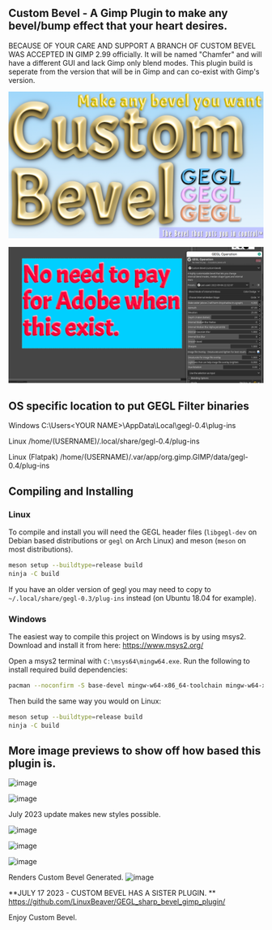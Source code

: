 ## Custom Bevel - A Gimp Plugin to make any bevel/bump effect that your heart desires.
BECAUSE OF YOUR CARE AND SUPPORT A BRANCH OF CUSTOM BEVEL WAS ACCEPTED IN GIMP 2.99 officially.  It will be named "Chamfer" and will have a different GUI and lack Gimp only blend modes. This plugin build is seperate from the version that will be in Gimp and can co-exist with Gimp's version.

![image preview](custombevelpreview.png )


![image preview](customB_images/1.png )


## OS specific location to put GEGL Filter binaries 

Windows
 C:\\Users\<YOUR NAME>\AppData\Local\gegl-0.4\plug-ins
 
 Linux 
 /home/(USERNAME)/.local/share/gegl-0.4/plug-ins
 
 Linux (Flatpak)
 /home/(USERNAME)/.var/app/org.gimp.GIMP/data/gegl-0.4/plug-ins





## Compiling and Installing

### Linux

To compile and install you will need the GEGL header files (`libgegl-dev` on
Debian based distributions or `gegl` on Arch Linux) and meson (`meson` on
most distributions).

```bash
meson setup --buildtype=release build
ninja -C build

```

If you have an older version of gegl you may need to copy to `~/.local/share/gegl-0.3/plug-ins`
instead (on Ubuntu 18.04 for example).



### Windows

The easiest way to compile this project on Windows is by using msys2.  Download
and install it from here: https://www.msys2.org/

Open a msys2 terminal with `C:\msys64\mingw64.exe`.  Run the following to
install required build dependencies:

```bash
pacman --noconfirm -S base-devel mingw-w64-x86_64-toolchain mingw-w64-x86_64-meson mingw-w64-x86_64-gegl
```

Then build the same way you would on Linux:

```bash
meson setup --buildtype=release build
ninja -C build
```

## More image previews to show off how based this plugin is. 

![image](https://github.com/LinuxBeaver/GEGL-Custom-Bevel/assets/78667207/2134ef33-a523-4e3d-9b31-a3cb75b51c3e)

![image](https://github.com/LinuxBeaver/GEGL-Custom-Bevel/assets/78667207/6064a396-9bc2-4919-b444-dc7a8d3be383)

July 2023 update makes new styles possible.

![image](https://github.com/LinuxBeaver/GEGL-Custom-Bevel/assets/78667207/590687bd-9126-48c4-a9bb-62c3d21fbcc9)

![image](https://github.com/LinuxBeaver/GEGL-Custom-Bevel/assets/78667207/7785a44a-19bb-4aaf-a268-06a5f40ab4cf)

![image](https://github.com/LinuxBeaver/GEGL-Custom-Bevel/assets/78667207/a80b0e6f-d4ec-4b63-9800-1ea4cfeeea72)


Renders Custom Bevel Generated.
![image](https://github.com/LinuxBeaver/GEGL-Custom-Bevel/assets/78667207/14f0a74a-3eb3-467c-af31-8264a5df66e6)

**JULY 17 2023 - CUSTOM BEVEL HAS A SISTER PLUGIN. **
https://github.com/LinuxBeaver/GEGL_sharp_bevel_gimp_plugin/

Enjoy Custom Bevel. 
